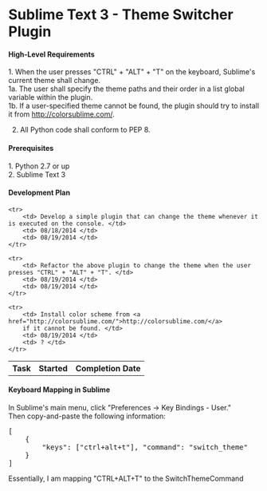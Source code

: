 Sublime Text 3 - Theme Switcher Plugin
===========================================

<h4> High-Level Requirements </h4>
1. When the user presses "CTRL" + "ALT" + "T" on the keyboard, Sublime's current theme shall change. <br>
	1a. The user shall specify the theme paths and their order in a list global variable within the plugin. <br>
	1b. If a user-specified theme cannot be found, the plugin should try to install it from 
	<a href="http://colorsublime.com/">http://colorsublime.com/</a>.

2. All Python code shall conform to PEP 8. <br>

<h4> Prerequisites </h4>
1. Python 2.7 or up <br>
2. Sublime Text 3

<h4> Development Plan </h4>
<table>
	<tr>
		<th> Task </th>
		<th> Started </th>
		<th> Completion Date </th>
	</tr>

	<tr>
		<td> Develop a simple plugin that can change the theme whenever it is executed on the console. </td>
		<td> 08/18/2014 </td>
		<td> 08/19/2014 </td>
	</tr>

	<tr>
		<td> Refactor the above plugin to change the theme when the user presses "CTRL" + "ALT" + "T". </td>
		<td> 08/19/2014 </td>
		<td> 08/19/2014 </td>
	</tr>

	<tr>
		<td> Install color scheme from <a href="http://colorsublime.com/">http://colorsublime.com/</a> 
		if it cannot be found. </td>
		<td> 08/19/2014 </td>
		<td> ? </td>
	</tr>
</table>

<h4> Keyboard Mapping in Sublime </h4>
In Sublime's main menu, click "Preferences -> Key Bindings - User." <br>
Then copy-and-paste the following information:

<pre>
[
	{
		"keys": ["ctrl+alt+t"], "command": "switch_theme"
	}
]
</pre>

Essentially, I am mapping "CTRL+ALT+T" to the SwitchThemeCommand